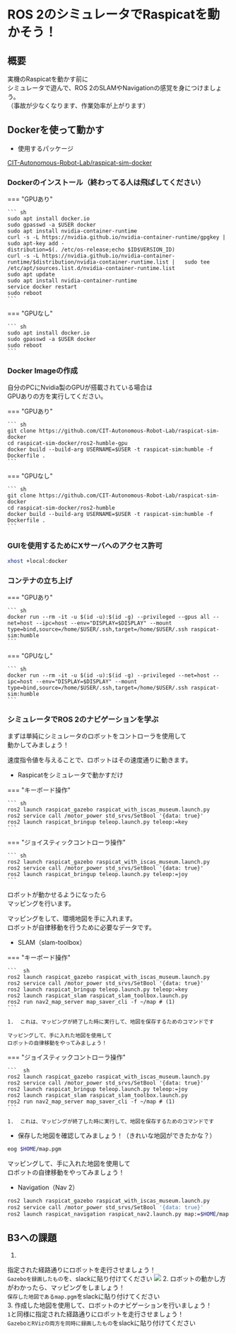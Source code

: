 # ROS 2のシミュレータでRaspicatを動かそう！

## 概要

実機のRaspicatを動かす前に  
シミュレータで遊んで、ROS 2のSLAMやNavigationの感覚を身につけましょう。  
（事故が少なくなります、作業効率が上がります）

## Dockerを使って動かす

* 使用するパッケージ

[CIT-Autonomous-Robot-Lab/raspicat-sim-docker](https://github.com/CIT-Autonomous-Robot-Lab/raspicat-sim-docker)

### Dockerのインストール（終わってる人は飛ばしてください）

=== "GPUあり"

    ``` sh
    sudo apt install docker.io
    sudo gpasswd -a $USER docker
    sudo apt install nvidia-container-runtime
    curl -s -L https://nvidia.github.io/nvidia-container-runtime/gpgkey |   sudo apt-key add -
    distribution=$(. /etc/os-release;echo $ID$VERSION_ID)
    curl -s -L https://nvidia.github.io/nvidia-container-runtime/$distribution/nvidia-container-runtime.list |   sudo tee /etc/apt/sources.list.d/nvidia-container-runtime.list
    sudo apt update
    sudo apt install nvidia-container-runtime
    service docker restart
    sudo reboot
    ```

=== "GPUなし"

    ``` sh
    sudo apt install docker.io
    sudo gpasswd -a $USER docker
    sudo reboot
    ```

### Docker Imageの作成
自分のPCにNvidia製のGPUが搭載されている場合は  
GPUありの方を実行してください。

=== "GPUあり"

    ``` sh
    git clone https://github.com/CIT-Autonomous-Robot-Lab/raspicat-sim-docker
    cd raspicat-sim-docker/ros2-humble-gpu
    docker build --build-arg USERNAME=$USER -t raspicat-sim:humble -f Dockerfile .
    ```

=== "GPUなし"

    ``` sh
    git clone https://github.com/CIT-Autonomous-Robot-Lab/raspicat-sim-docker
    cd raspicat-sim-docker/ros2-humble
    docker build --build-arg USERNAME=$USER -t raspicat-sim:humble -f Dockerfile .
    ```

### GUIを使用するためにXサーバへのアクセス許可

``` sh
xhost +local:docker
```

### コンテナの立ち上げ
=== "GPUあり"

    ``` sh
    docker run --rm -it -u $(id -u):$(id -g) --privileged --gpus all --net=host --ipc=host --env="DISPLAY=$DISPLAY" --mount type=bind,source=/home/$USER/.ssh,target=/home/$USER/.ssh raspicat-sim:humble
    ```

=== "GPUなし"

    ``` sh
    docker run --rm -it -u $(id -u):$(id -g) --privileged --net=host --ipc=host --env="DISPLAY=$DISPLAY" --mount type=bind,source=/home/$USER/.ssh,target=/home/$USER/.ssh raspicat-sim:humble
    ```

### シミュレータでROS 2のナビゲーションを学ぶ

まずは単純にシミュレータのロボットをコントローラを使用して  
動かしてみましょう！  

速度指令値を与えることで、ロボットはその速度通りに動きます。

* Raspicatをシミュレータで動かすだけ

=== "キーボード操作"

    ``` sh
    ros2 launch raspicat_gazebo raspicat_with_iscas_museum.launch.py
    ros2 service call /motor_power std_srvs/SetBool '{data: true}'
    ros2 launch raspicat_bringup teleop.launch.py teleop:=key
    ```

=== "ジョイスティックコントローラ操作"

    ``` sh
    ros2 launch raspicat_gazebo raspicat_with_iscas_museum.launch.py
    ros2 service call /motor_power std_srvs/SetBool '{data: true}'
    ros2 launch raspicat_bringup teleop.launch.py teleop:=joy
    ```

ロボットが動かせるようになったら  
マッピングを行います。

マッピングをして、環境地図を手に入れます。  
ロボットが自律移動を行うために必要なデータです。

* SLAM（slam-toolbox）

=== "キーボード操作"

    ```  sh
    ros2 launch raspicat_gazebo raspicat_with_iscas_museum.launch.py
    ros2 service call /motor_power std_srvs/SetBool '{data: true}'
    ros2 launch raspicat_bringup teleop.launch.py teleop:=key
    ros2 launch raspicat_slam raspicat_slam_toolbox.launch.py
    ros2 run nav2_map_server map_saver_cli -f ~/map # (1)
    ```

    1.  これは、マッピングが終了した時に実行して、地図を保存するためのコマンドです

    マッピングして、手に入れた地図を使用して  
    ロボットの自律移動をやってみましょう！

=== "ジョイスティックコントローラ操作"

    ```  sh
    ros2 launch raspicat_gazebo raspicat_with_iscas_museum.launch.py
    ros2 service call /motor_power std_srvs/SetBool '{data: true}'
    ros2 launch raspicat_bringup teleop.launch.py teleop:=joy
    ros2 launch raspicat_slam raspicat_slam_toolbox.launch.py
    ros2 run nav2_map_server map_saver_cli -f ~/map # (1)
    ```

    1.  これは、マッピングが終了した時に実行して、地図を保存するためのコマンドです



* 保存した地図を確認してみましょう！（きれいな地図ができたかな？）

``` sh
eog $HOME/map.pgm
```

マッピングして、手に入れた地図を使用して  
ロボットの自律移動をやってみましょう！

* Navigation（Nav 2）

``` sh
ros2 launch raspicat_gazebo raspicat_with_iscas_museum.launch.py
ros2 service call /motor_power std_srvs/SetBool '{data: true}'
ros2 launch raspicat_navigation raspicat_nav2.launch.py map:=$HOME/map.yaml
```

## B3への課題

1. 
  指定された経路通りにロボットを走行させましょう！  
  `Gazeboを録画したもの`を、slackに貼り付けてください
  ![](https://i.gyazo.com/793a7f9ee6e02328820ffb8a7517287c.png)
2. 
  ロボットの動かし方がわかったら、マッピングをしましょう！  
  `保存した地図であるmap.pgm`をslackに貼り付けてください  
3. 
  作成した地図を使用して、ロボットのナビゲーションを行いましょう！  
  `1`と同様に指定された経路通りにロボットを走行させましょう！  
  `GazeboとRVizの両方を同時に録画したもの`をslackに貼り付けてください